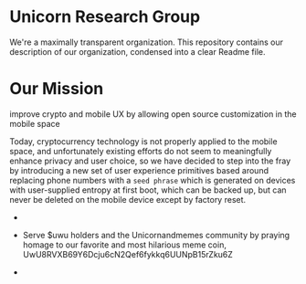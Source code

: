 # Unicorn Research Group
We're a maximally transparent organization.  This repository contains our description of our organization, condensed into a clear Readme file.  

# Our Mission
improve crypto and mobile UX by allowing open source customization in the mobile space


Today, cryptocurrency technology is not properly applied to the mobile space, and unfortunately existing efforts do not seem to meaningfully enhance privacy and user choice, so we have decided to step into the fray by introducing a new set of user experience primitives based around replacing phone numbers with a `seed phrase` which is generated on devices with user-supplied entropy at first boot, which can be backed up, but can never be deleted on the mobile device except by factory reset.

* 

* Serve $uwu holders and the Unicornandmemes community by praying homage to our favorite and most hilarious meme coin, UwU8RVXB69Y6Dcju6cN2Qef6fykkq6UUNpB15rZku6Z


* 


